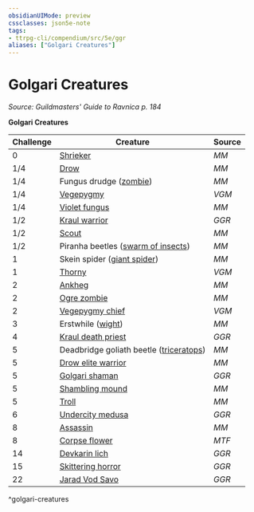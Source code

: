 ```yaml
---
obsidianUIMode: preview
cssclasses: json5e-note
tags:
- ttrpg-cli/compendium/src/5e/ggr
aliases: ["Golgari Creatures"]
---
```

# Golgari Creatures
*Source: Guildmasters' Guide to Ravnica p. 184* 

**Golgari Creatures**

| Challenge | Creature | Source |
|-----------|----------|--------|
| 0 | [Shrieker](3-Mechanics/CLI/bestiary/plant/shrieker.md) | *MM* |
| 1/4 | [Drow](3-Mechanics/CLI/bestiary/humanoid/drow.md) | *MM* |
| 1/4 | Fungus drudge ([zombie](3-Mechanics/CLI/bestiary/undead/zombie.md)) | *MM* |
| 1/4 | [Vegepygmy](3-Mechanics/CLI/bestiary/plant/vegepygmy-mpmm.md) | *VGM* |
| 1/4 | [Violet fungus](3-Mechanics/CLI/bestiary/plant/violet-fungus.md) | *MM* |
| 1/2 | [Kraul warrior](3-Mechanics/CLI/bestiary/humanoid/kraul-warrior-ggr.md) | *GGR* |
| 1/2 | [Scout](3-Mechanics/CLI/bestiary/humanoid/scout.md) | *MM* |
| 1/2 | Piranha beetles ([swarm of insects](3-Mechanics/CLI/bestiary/beast/swarm-of-insects.md)) | *MM* |
| 1 | Skein spider ([giant spider](3-Mechanics/CLI/bestiary/beast/giant-spider.md)) | *MM* |
| 1 | [Thorny](3-Mechanics/CLI/bestiary/plant/thorny-vegepygmy-mpmm.md) | *VGM* |
| 2 | [Ankheg](3-Mechanics/CLI/bestiary/monstrosity/ankheg.md) | *MM* |
| 2 | [Ogre zombie](3-Mechanics/CLI/bestiary/undead/ogre-zombie.md) | *MM* |
| 2 | [Vegepygmy chief](3-Mechanics/CLI/bestiary/plant/vegepygmy-chief-mpmm.md) | *VGM* |
| 3 | Erstwhile ([wight](3-Mechanics/CLI/bestiary/undead/wight.md)) | *MM* |
| 4 | [Kraul death priest](3-Mechanics/CLI/bestiary/humanoid/kraul-death-priest-ggr.md) | *GGR* |
| 5 | Deadbridge goliath beetle ([triceratops](3-Mechanics/CLI/bestiary/beast/triceratops.md)) | *MM* |
| 5 | [Drow elite warrior](3-Mechanics/CLI/bestiary/humanoid/drow-elite-warrior.md) | *MM* |
| 5 | [Golgari shaman](3-Mechanics/CLI/bestiary/humanoid/golgari-shaman-ggr.md) | *GGR* |
| 5 | [Shambling mound](3-Mechanics/CLI/bestiary/plant/shambling-mound.md) | *MM* |
| 5 | [Troll](3-Mechanics/CLI/bestiary/giant/troll.md) | *MM* |
| 6 | [Undercity medusa](3-Mechanics/CLI/bestiary/monstrosity/undercity-medusa-ggr.md) | *GGR* |
| 8 | [Assassin](3-Mechanics/CLI/bestiary/humanoid/assassin.md) | *MM* |
| 8 | [Corpse flower](3-Mechanics/CLI/bestiary/plant/corpse-flower-mpmm.md) | *MTF* |
| 14 | [Devkarin lich](3-Mechanics/CLI/bestiary/undead/devkarin-lich-ggr.md) | *GGR* |
| 15 | [Skittering horror](3-Mechanics/CLI/bestiary/aberration/skittering-horror-ggr.md) | *GGR* |
| 22 | [Jarad Vod Savo](3-Mechanics/CLI/bestiary/npc/jarad-vod-savo-ggr.md) | *GGR* |
^golgari-creatures